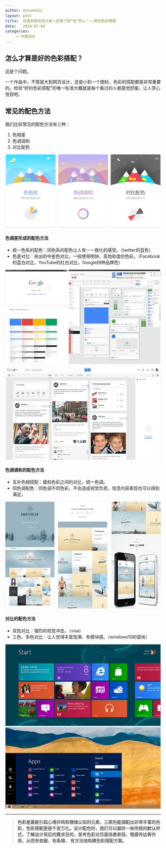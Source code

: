 ```yaml
---
author: Autumnhui
layout: post
title:  优秀的网页设计者一定是个好“色”的人！——网页色彩搭配
date:   2019-07-04
categories:
     - 平面设计
---
```


## 怎么才算是好的色彩搭配？

这是个问题。

一个作品中，不管是大到网页设计，还是小到一个图标，色彩的搭配都是非常重要的。检验“好的色彩搭配”的唯一标准大概就是每个看过的人都感觉舒服，让人赏心悦目吧。

## 常见的配色方法

我们比较常见的配色方法有三种：
1. 色相差
2. 色调调和
3. 对比配色

![1](/assets/images/graphicdesign_webDesignColor-pic1.png)

#### 色调差形成的配色方法

- 统一色系的配色：同色系的配色让人有一一致化的感受。（twitter的蓝色）
- 色差对比：突出的中差色对比，一般使用明快、高饱和度的色彩。（Facebook的蓝白对比，YouTube的红白对比，Google四种品牌色）

![2](/assets/images/graphicdesign_webDesignColor-pic2.png)

#### 色调调和的配色方法

- 互补色相搭配：缓和色彩之间的对比，统一色调。
- 同色调配色：同色调不同色彩，不会造成视觉负担，信息内容表现也可以得到满足。

![3](/assets/images/graphicdesign_webDesignColor-pic3.png)

#### 对比的配色方法

- 双色对比：强烈的视觉冲击。（visa）
- 三色、多色对比：让人觉得丰富饱满、有模块感。（windows10的瓷块）

![4](/assets/images/graphicdesign_webDesignColor-pic4.png)

---

> **色彩是最能引起心境共鸣和情绪认知的元素，三原色能调配出非常丰富的色彩，色彩搭配更是千变万化。设计配色时，我们可以摒弃一些传统的默认样式，了解设计背后的需求目的，思考色彩对页面场景表现、情感传达等作用，从而有依据、有条理、 有方法地构建色彩搭配方案。**
